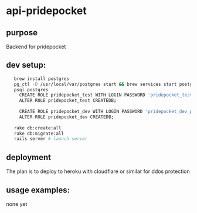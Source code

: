 # api-pridepocket

## purpose

Backend for pridepocket

## dev setup:

```bash
   brew install postgres
   pg_ctl -D /usr/local/var/postgres start && brew services start postgresql
   psql postgres
     CREATE ROLE pridepocket_test WITH LOGIN PASSWORD 'pridepocket_test_pass'
     ALTER ROLE pridepocket_test CREATEDB;  
     
     CREATE ROLE pridepocket_dev WITH LOGIN PASSWORD 'pridepocket_dev_pass';
     ALTER ROLE pridepocket_dev CREATEDB;  
   
   rake db:create:all
   rake db:migrate:all
   rails server # launch server
```

## deployment

The plan is to deploy to heroku with cloudflare or similar for ddos protection

## usage examples:

none yet

 
